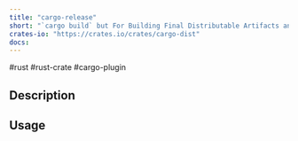 ```yaml
---
title: "cargo-release"
short: "`cargo build` but For Building Final Distributable Artifacts and uploading them to an archive."
crates-io: "https://crates.io/crates/cargo-dist"
docs:
---
```

#rust #rust-crate #cargo-plugin 

## Description

## Usage
